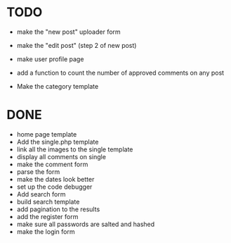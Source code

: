 TODO
====

* make the "new post" uploader form

* make the "edit post" (step 2 of new post)



* make user profile page
* add a function to count the number of approved comments on any post
* Make the category template



DONE
====

* home page template
* Add the single.php template
* link all the images to the single template
* display all comments on single
* make the comment form
* parse the form
* make the dates look better
* set up the code debugger
* Add search form
* build search template
* add pagination to the results
* add the register form
* make sure all passwords are salted and hashed 
* make the login form